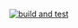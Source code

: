 [![build and test](https://github.com/enxzoq/CourseProject/actions/workflows/dotnet-desktop.yml/dotnet-desktop.yml/badge.svg)](https://github.com/enxzoq/CourseProject/actions/workflows/dotnet-desktop.yml)





